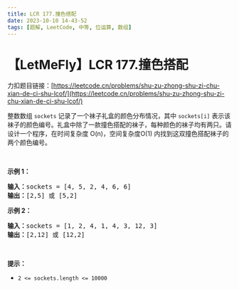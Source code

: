 ```yaml
---
title: LCR 177.撞色搭配
date: 2023-10-10 14-43-52
tags: [题解, LeetCode, 中等, 位运算, 数组]
---
```


# 【LetMeFly】LCR 177.撞色搭配

力扣题目链接：[https://leetcode.cn/problems/shu-zu-zhong-shu-zi-chu-xian-de-ci-shu-lcof/](https://leetcode.cn/problems/shu-zu-zhong-shu-zi-chu-xian-de-ci-shu-lcof/)

<p>整数数组 <code>sockets</code> 记录了一个袜子礼盒的颜色分布情况，其中 <code>sockets[i]</code> 表示该袜子的颜色编号。礼盒中除了一款撞色搭配的袜子，每种颜色的袜子均有两只。请设计一个程序，在时间复杂度 O(n)，空间复杂度O(1) 内找到这双撞色搭配袜子的两个颜色编号。</p>

<p>&nbsp;</p>

<p><strong>示例 1：</strong></p>

<pre>
<strong>输入：</strong>sockets = [4, 5, 2, 4, 6, 6]
<strong>输出：</strong>[2,5] 或 [5,2]
</pre>

<p><strong>示例 2：</strong></p>

<pre>
<strong>输入：</strong>sockets = [1, 2, 4, 1, 4, 3, 12, 3]
<strong>输出：</strong>[2,12] 或 [12,2]</pre>

<p>&nbsp;</p>

<p><strong>提示：</strong></p>

<ul>
	<li><code>2 &lt;= sockets.length &lt;= 10000</code></li>
</ul>


    